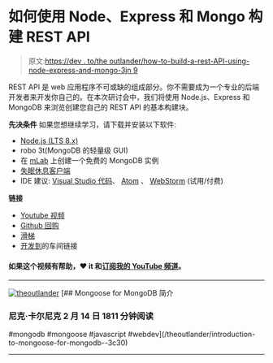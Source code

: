 # 如何使用 Node、Express 和 Mongo 构建 REST API

> 原文:[https://dev . to/the outlander/how-to-build-a-rest-API-using-node-express-and-mongo-3jn 9](https://dev.to/theoutlander/how-to-build-a-rest-api-using-node-express-and-mongo-3jn9)

REST API 是 web 应用程序不可或缺的组成部分。你不需要成为一个专业的后端开发者来开发你自己的。在本次研讨会中，我们将使用 Node.js、Express 和 MongoDB 来浏览创建您自己的 REST API 的基本构建块。

**先决条件**
如果您想继续学习，请下载并安装以下软件:

*   [Node.js (LTS 8.x)](https://nodejs.org/en/)
*   robo 3t(MongoDB 的轻量级 GUI)
*   在 [mLab](https://mlab.com/) 上创建一个免费的 MongoDB 实例
*   [失眠休息客户端](https://insomnia.rest/)
*   IDE 建议: [Visual Studio 代码](https://code.visualstudio.com/)、 [Atom](https://atom.io/) 、 [WebStorm](https://www.jetbrains.com/webstorm/) (试用/付费)

**链接**

*   [Youtube 视频](https://youtu.be/egeHq-lYyxo)
*   [Github 回购](https://github.com/theoutlander/rest-api-workshop)
*   [滑梯](https://docs.google.com/presentation/d/1VSlo9JEsoVjNNH4DqOJtSWInKIis5p39lmHvAcLifSw/)
*   [开发到](https://dev.to/events/7-workshop-build-a-rest-api-with-node-express--mongo-03-22-2018)的车间链接

#### [](#if-this-video-was-helpful-it-and-subscribe-to-my-youtube-channel)如果这个视频有帮助，❤️ it 和[订阅我的 YouTube 频道](https://www.youtube.com/channel/UClCm-WAOgN6XLwCpefSVezg?sub_confirmation=1)。

* * *

[![theoutlander](../Images/fa3a5404d413070afd491a6351af2493.png)](/theoutlander) [## Mongoose for MongoDB 简介

### 尼克·卡尔尼克 2 月 14 日 1811 分钟阅读

#mongodb #mongoose #javascript #webdev](/theoutlander/introduction-to-mongoose-for-mongodb--3c30)

* * *
